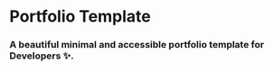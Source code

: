 # Portfolio Template

### A beautiful minimal and accessible portfolio template for Developers ✨.







```
